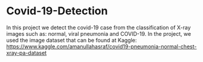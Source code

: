 # Covid-19-Detection
In this project we detect the covid-19 case from the classification of X-ray images such as: normal, viral pneumonia and COVID-19. In the project, we used the image dataset that can be found at Kaggle:  https://www.kaggle.com/amanullahasraf/covid19-pneumonia-normal-chest-xray-pa-dataset
